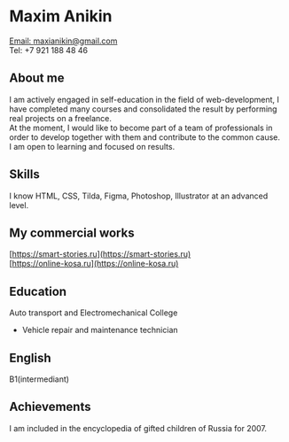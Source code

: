 # Maxim Anikin 
[Email: maxianikin@gmail.com](maxianikin@gmail.com) <br>
Tel: +7 921 188 48 46
## About me
I am actively engaged in self-education in the field of web-development, I have completed many courses and consolidated the result by performing real projects on a freelance. <br>
At the moment, I would like to become part of a team of professionals in order to develop together with them and contribute to the common cause.<br>
I am open to learning and focused on results.
## Skills
I know HTML, CSS, Tilda, Figma, Photoshop, Illustrator at an advanced level.
## My commercial works
[https://smart-stories.ru](https://smart-stories.ru) <br>
[https://online-kosa.ru](https://online-kosa.ru)
## Education
Auto transport and Electromechanical College
* Vehicle repair and maintenance technician
## English
B1(intermediant)
## Achievements
I am included in the encyclopedia of gifted children of Russia for 2007.